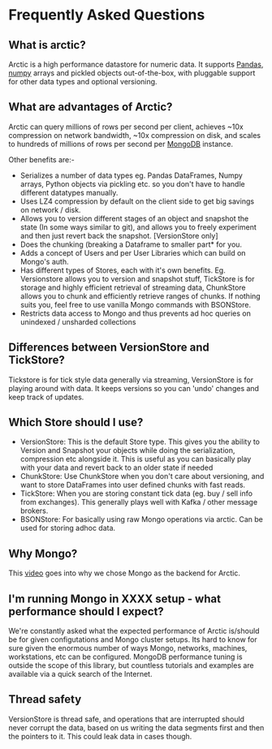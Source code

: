 # Frequently Asked Questions

## What is arctic?

Arctic is a high performance datastore for numeric data. It supports [Pandas](http://pandas.pydata.org/),
[numpy](http://www.numpy.org/) arrays and pickled objects out-of-the-box, with pluggable support for
other data types and optional versioning.

## What are advantages of Arctic?

Arctic can query millions of rows per second per client, achieves ~10x compression on network bandwidth,
~10x compression on disk, and scales to hundreds of millions of rows per second per
[MongoDB](https://www.mongodb.org/) instance. 

Other benefits are:-
* Serializes a number of data types eg. Pandas DataFrames, Numpy arrays, Python objects via pickling etc. so you don't have to handle different datatypes manually. 
* Uses LZ4 compression by default on the client side to get big savings on network / disk.  
* Allows you to version different stages of an object and snapshot the state (In some ways similar to git), and allows you to freely experiment and then just revert back the snapshot. [VersionStore only] 
* Does the chunking (breaking a Dataframe to smaller part* for you. 
* Adds a concept of Users and per User Libraries which can build on Mongo's auth. 
* Has different types of Stores, each with it's own benefits. Eg. Versionstore allows you to version and snapshot stuff, TickStore is for storage and highly efficient retrieval of streaming data, ChunkStore allows you to chunk and efficiently retrieve ranges of chunks. If nothing suits you, feel free to use vanilla Mongo commands with BSONStore.
* Restricts data access to Mongo and thus prevents ad hoc queries on unindexed / unsharded collections


## Differences between VersionStore and TickStore?

Tickstore is for tick style data generally via streaming, VersionStore is for playing around with data. It keeps versions so you can 'undo' changes and keep track of updates.

## Which Store should I use?

* VersionStore: This is the default Store type. This gives you the ability to Version and Snapshot your objects while doing the serialization, compression etc alongside it. This is useful as you can basically play with your data and revert back to an older state if needed 
* ChunkStore: Use ChunkStore when you don't care about versioning, and want to store DataFrames into user defined chunks with fast reads. 
* TickStore: When you are storing constant tick data (eg. buy / sell info from exchanges). This generally plays well with Kafka / other message brokers.
* BSONStore: For basically using raw Mongo operations via arctic. Can be used for storing adhoc data. 

## Why Mongo?

This [video](https://vimeo.com/album/3660528/video/145842301) goes into why we
chose Mongo as the backend for Arctic.

## I'm running Mongo in XXXX setup - what performance should I expect?
We're constantly asked what the expected performance of Arctic is/should be for given configutations and Mongo cluster setups. Its hard to know for sure given the enormous number of ways Mongo, networks, machines, workstations, etc can be configured. MongoDB performance tuning is outside the scope of this library, but countless tutorials and examples are available via a quick search of the Internet. 


## Thread safety

VersionStore is thread safe, and operations that are interrupted should never corrupt the data, based on us writing the data segments first and then the pointers to it. This could leak data in cases though.
 